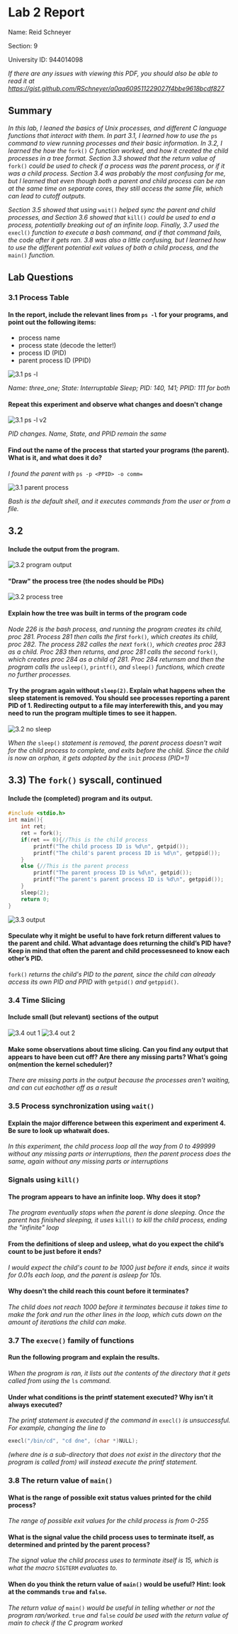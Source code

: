 # Lab 2 Report
Name: Reid Schneyer

Section: 9

University ID: 944014098

*If there are any issues with viewing this PDF, you should also be able to read it at https://gist.github.com/RSchneyer/a0aa609511229027f4bbe9618bcdf827*
## Summary
*In this lab, I leaned the basics of Unix processes, and different C language functions that interact with them. In part 3.1, I learned how to use the* `ps` *command to view running processes and their basic information. In 3.2, I learned the how the* `fork()` *C function worked, and how it created the child processes in a tree format. Section 3.3 showed that the return value of* `fork()` *could be used to check if a process was the parent process, or if it was a child process. Section 3.4 was probably the most confusing for me, but I learned that even though both a parent and child process can be ran at the same time on separate cores, they still access the same file, which can lead to cutoff outputs.*

*Section 3.5 showed that using* `wait()` *helped sync the parent and child processes, and Section 3.6 showed that* `kill()` *could be used to end a process, potentially breaking out of an infinite loop. Finally, 3.7 used the* `execl()` *function to execute a bash command, and if that command fails, the code after it gets ran. 3.8 was also a little confusing, but I learned how to use the different potential exit values of both a child process, and the* `main()` *function.*
## Lab Questions
### 3.1 Process Table
#### In the report, include the relevant lines from `ps -l` for your programs, and point out the following items:

* process name
* process state (decode the letter!)
* process ID (PID)
* parent process ID (PPID)

![3.1 ps -l](https://i.imgur.com/AdUIz1e.png)

*Name: three_one; State: Interruptable Sleep; PID: 140, 141; PPID: 111 for both*

#### Repeat this experiment and observe what changes and doesn't change
![3.1 ps -l v2](https://i.imgur.com/FbJDLFL.png)

*PID changes. Name, State, and PPID remain the same*
#### Find out the name of the process that started your programs (the parent). What is it, and what does it do?
*I found the parent with* `ps -p <PPID> -o comm=`

![3.1 parent process](https://i.imgur.com/SFpLzCb.png)

*Bash is the default shell, and it executes commands from the user or from a file.*

## 3.2
#### Include the output from the program.
![3.2 program output](https://i.imgur.com/KfS89zX.png)
#### "Draw" the process tree (the nodes should be PIDs)
![3.2 process tree](https://i.imgur.com/txzOYEY.png)
#### Explain how the tree was built in terms of the program code
*Node 226 is the bash process, and running the program creates its child, proc 281. Process 281 then calls the first* `fork()`*, which creates its child, proc 282. The process 282 calles the next* `fork()`*,  which creates proc 283 as a child. Proc 283 then returns, and proc 281 calls the second* `fork()`*, which creates proc 284 as a child of 281. Proc 284 returnsm and then the program calls the* `usleep()`*,* `printf()`*,  and* `sleep()` *functions, which create no further processes.*
#### Try the program again without `sleep(2)`. Explain what happens when the sleep statement is removed.  You should see processes reporting a parent PID of 1.  Redirecting output to a file may interferewith this, and you may need to run the program multiple times to see it happen.
![3.2 no sleep](https://i.imgur.com/vYVwnHE.png)

*When the* `sleep()` *statement is removed, the parent process doesn't wait for the child process to complete, and exits before the child. Since the child is now an orphan, it gets adopted by the* `init` *process (PID=1)* 
## 3.3) The `fork()` syscall, continued
#### Include the (completed) program and its output.
```c
#include <stdio.h>
int main(){
    int ret;
    ret = fork();
    if(ret == 0){//This is the child process 
        printf("The child process ID is %d\n", getpid());
        printf("The child's parent process ID is %d\n", getppid());
    }
    else {//This is the parent process
        printf("The parent process ID is %d\n", getpid());
        printf("The parent's parent process ID is %d\n", getppid());
    }
    sleep(2);
    return 0;
}
```
![3.3 output](https://i.imgur.com/bRiO8az.png)
#### Speculate why it might be useful to have fork return different values to the parent and child. What advantage does returning the child’s PID have?  Keep in mind that often the parent and child processesneed to know each other’s PID.
`fork()` *returns the child's PID to the parent, since the child can already access its own PID and PPID with* `getpid()` *and* `getppid()`.
### 3.4 Time Slicing
#### Include small (but relevant) sections of the output
![3.4 out 1](https://i.imgur.com/eiawDfN.png)
![3.4 out 2](https://i.imgur.com/pdu4IsR.png)
#### Make some observations about time slicing. Can you find any output that appears to have been cut off? Are there any missing parts? What’s going on(mention the kernel scheduler)?
*There are missing parts in the output because the processes aren't waiting, and can cut eachother off as a result*
### 3.5 Process synchronization using `wait()`
#### Explain the major difference between this experiment and experiment 4.  Be sure to look up whatwait does.
*In this experiment, the child process loop all the way from 0 to 499999 without any missing parts or interruptions, then the parent process does the same, again without any missing parts or interruptions*
### Signals using `kill()`
#### The program appears to have an infinite loop.  Why does it stop?
*The program eventually stops when the parent is done sleeping. Once the parent has finished sleeping, it uses* `kill()` *to kill the child process, ending the "infinite" loop*
#### From the definitions of sleep and usleep, what do you expect the child’s count to be just before it ends?
*I would expect the child's count to be 1000 just before it ends, since it waits for 0.01s each loop, and the parent is asleep for 10s.*
#### Why doesn't the child reach this count before it terminates?
*The child does not reach 1000 before it terminates because it takes time to make the fork and run the other lines in the loop, which cuts down on the amount of iterations the child can make.*
### 3.7 The `execve()` family of functions
#### Run the following program and explain the results.
*When the program is ran, it lists out the contents of the directory that it gets called from using the* `ls` *command.*
#### Under what conditions is the printf statement  executed?   Why  isn’t  it  always  executed? 
*The printf statement is executed if the command in* `execl()` *is unsuccessful. For example, changing the line to* 
```c
execl("/bin/cd", "cd dne", (char *)NULL);
``` 
*(where dne is a sub-directory that does not exist in the directory that the program is called from) will instead execute the printf statement.*
### 3.8 The return value of `main()`
#### What is the range of possible exit status values printed for the child process?
*The range of possible exit values for the child process is from 0-255*
#### What is the signal value the child process uses to terminate itself, as determined and printed by the parent process?
*The signal value the child process uses to terminate itself is 15, which is what the macro* `SIGTERM` *evaluates to.*
#### When do you think the return value of `main()` would be useful? Hint: look at the commands `true` and `false`.
*The return value of* `main()` *would be useful in telling whether or not the program ran/worked.* `true` *and* `false` *could be used with the return value of main to check if the C program worked*